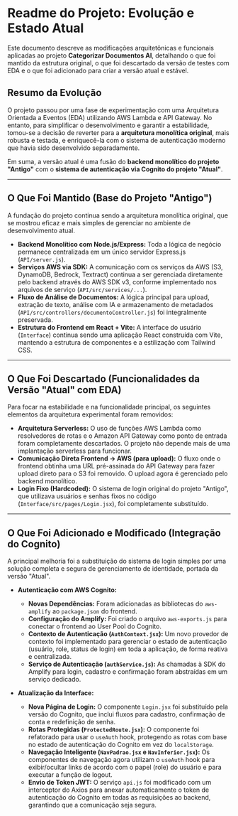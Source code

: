 # Readme do Projeto: Evolução e Estado Atual

Este documento descreve as modificações arquitetônicas e funcionais aplicadas ao projeto **Categorizar Documentos AI**, detalhando o que foi mantido da estrutura original, o que foi descartado da versão de testes com EDA e o que foi adicionado para criar a versão atual e estável.

## Resumo da Evolução

O projeto passou por uma fase de experimentação com uma Arquitetura Orientada a Eventos (EDA) utilizando AWS Lambda e API Gateway. No entanto, para simplificar o desenvolvimento e garantir a estabilidade, tomou-se a decisão de reverter para a **arquitetura monolítica original**, mais robusta e testada, e enriquecê-la com o sistema de autenticação moderno que havia sido desenvolvido separadamente.

Em suma, a versão atual é uma fusão do **backend monolítico do projeto "Antigo"** com o **sistema de autenticação via Cognito do projeto "Atual"**.

---

## O Que Foi Mantido (Base do Projeto "Antigo")

A fundação do projeto continua sendo a arquitetura monolítica original, que se mostrou eficaz e mais simples de gerenciar no ambiente de desenvolvimento atual.

* **Backend Monolítico com Node.js/Express:** Toda a lógica de negócio permanece centralizada em um único servidor Express.js (`API/server.js`).
* **Serviços AWS via SDK:** A comunicação com os serviços da AWS (S3, DynamoDB, Bedrock, Textract) continua a ser gerenciada diretamente pelo backend através do AWS SDK v3, conforme implementado nos arquivos de serviço (`API/src/services/...`).
* **Fluxo de Análise de Documentos:** A lógica principal para upload, extração de texto, análise com IA e armazenamento de metadados (`API/src/controllers/documentoController.js`) foi integralmente preservada.
* **Estrutura do Frontend em React + Vite:** A interface do usuário (`Interface`) continua sendo uma aplicação React construída com Vite, mantendo a estrutura de componentes e a estilização com Tailwind CSS.

---

## O Que Foi Descartado (Funcionalidades da Versão "Atual" com EDA)

Para focar na estabilidade e na funcionalidade principal, os seguintes elementos da arquitetura experimental foram removidos:

* **Arquitetura Serverless:** O uso de funções AWS Lambda como resolvedores de rotas e o Amazon API Gateway como ponto de entrada foram completamente descartados. O projeto não depende mais de uma implantação serverless para funcionar.
* **Comunicação Direta Frontend -> AWS (para upload):** O fluxo onde o frontend obtinha uma URL pré-assinada do API Gateway para fazer upload direto para o S3 foi removido. O upload agora é gerenciado pelo backend monolítico.
* **Login Fixo (Hardcoded):** O sistema de login original do projeto "Antigo", que utilizava usuários e senhas fixos no código (`Interface/src/pages/Login.jsx`), foi completamente substituído.

---

## O Que Foi Adicionado e Modificado (Integração do Cognito)

A principal melhoria foi a substituição do sistema de login simples por uma solução completa e segura de gerenciamento de identidade, portada da versão "Atual".

* **Autenticação com AWS Cognito:**
    * **Novas Dependências:** Foram adicionadas as bibliotecas do `aws-amplify` ao `package.json` do frontend.
    * **Configuração do Amplify:** Foi criado o arquivo `aws-exports.js` para conectar o frontend ao User Pool do Cognito.
    * **Contexto de Autenticação (`AuthContext.jsx`):** Um novo provedor de contexto foi implementado para gerenciar o estado de autenticação (usuário, role, status de login) em toda a aplicação, de forma reativa e centralizada.
    * **Serviço de Autenticação (`authService.js`):** As chamadas à SDK do Amplify para login, cadastro e confirmação foram abstraídas em um serviço dedicado.

* **Atualização da Interface:**
    * **Nova Página de Login:** O componente `Login.jsx` foi substituído pela versão do Cognito, que inclui fluxos para cadastro, confirmação de conta e redefinição de senha.
    * **Rotas Protegidas (`ProtectedRoute.jsx`):** O componente foi refatorado para usar o `useAuth` hook, protegendo as rotas com base no estado de autenticação do Cognito em vez do `localStorage`.
    * **Navegação Inteligente (`NavPadrao.jsx` e `NavInferior.jsx`):** Os componentes de navegação agora utilizam o `useAuth` hook para exibir/ocultar links de acordo com o papel (role) do usuário e para executar a função de logout.
    * **Envio de Token JWT:** O serviço `api.js` foi modificado com um interceptor do Axios para anexar automaticamente o token de autenticação do Cognito em todas as requisições ao backend, garantindo que a comunicação seja segura.
